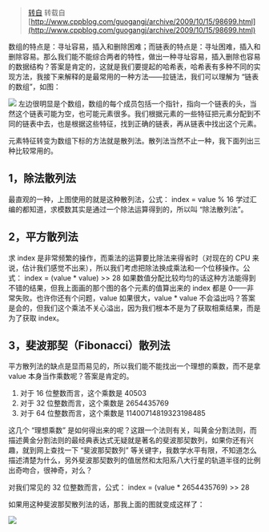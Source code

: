 > [转自](https://blog.csdn.net/bo_jwolf/article/details/9956139)
转载自 [http://www.cppblog.com/guogangj/archive/2009/10/15/98699.html](http://www.cppblog.com/guogangj/archive/2009/10/15/98699.html)

数组的特点是：寻址容易，插入和删除困难；而链表的特点是：寻址困难，插入和删除容易。那么我们能不能综合两者的特性，做出一种寻址容易，插入删除也容易的数据结构？答案是肯定的，这就是我们要提起的哈希表，哈希表有多种不同的实现方法，我接下来解释的是最常用的一种方法——拉链法，我们可以理解为 “链表的数组”，如图：

![](http://www.cppblog.com/images/cppblog_com/guogangj/ds_hashtable1.png)
左边很明显是个数组，数组的每个成员包括一个指针，指向一个链表的头，当然这个链表可能为空，也可能元素很多。我们根据元素的一些特征把元素分配到不同的链表中去，也是根据这些特征，找到正确的链表，再从链表中找出这个元素。

元素特征转变为数组下标的方法就是散列法。散列法当然不止一种，我下面列出三种比较常用的。

## 1，除法散列法
最直观的一种，上图使用的就是这种散列法，公式：
index = value % 16
学过汇编的都知道，求模数其实是通过一个除法运算得到的，所以叫 “除法散列法”。

## 2，平方散列法
求 index 是非常频繁的操作，而乘法的运算要比除法来得省时（对现在的 CPU 来说，估计我们感觉不出来），所以我们考虑把除法换成乘法和一个位移操作。公式：
index = (value * value) >> 28
如果数值分配比较均匀的话这种方法能得到不错的结果，但我上面画的那个图的各个元素的值算出来的 index 都是 0——非常失败。也许你还有个问题，value 如果很大，value * value 不会溢出吗？答案是会的，但我们这个乘法不关心溢出，因为我们根本不是为了获取相乘结果，而是为了获取 index。

## 3，斐波那契（Fibonacci）散列法

平方散列法的缺点是显而易见的，所以我们能不能找出一个理想的乘数，而不是拿 value 本身当作乘数呢？答案是肯定的。

1. 对于 16 位整数而言，这个乘数是 40503
2. 对于 32 位整数而言，这个乘数是 2654435769
3. 对于 64 位整数而言，这个乘数是 11400714819323198485

这几个 “理想乘数” 是如何得出来的呢？这跟一个法则有关，叫黄金分割法则，而描述黄金分割法则的最经典表达式无疑就是著名的斐波那契数列，如果你还有兴趣，就到网上查找一下 “斐波那契数列” 等关键字，我数学水平有限，不知道怎么描述清楚为什么，另外斐波那契数列的值居然和太阳系八大行星的轨道半径的比例出奇吻合，很神奇，对么？

对我们常见的 32 位整数而言，公式：
index = (value * 2654435769) >> 28

如果用这种斐波那契散列法的话，那我上面的图就变成这样了：

![](http://www.cppblog.com/images/cppblog_com/guogangj/ds_hashtable2.png)
